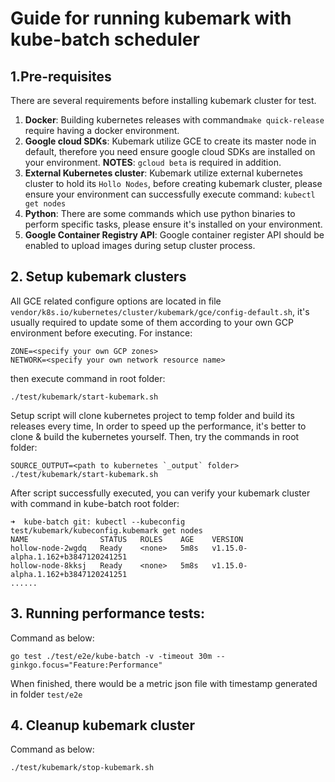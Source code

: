 # Guide for running kubemark with kube-batch scheduler

## 1.Pre-requisites
There are several requirements before installing kubemark cluster for test.
1. **Docker**: Building kubernetes releases with command``make quick-release`` require having a docker environment.
2. **Google cloud SDKs**: Kubemark utilize GCE to create its master node in default, therefore you need ensure
   google cloud SDKs are installed on your environment. **NOTES**: ``gcloud beta`` is required in addition.
3. **External Kubernetes cluster**: Kubemark utilize external kubernetes cluster to hold its ``Hollo Nodes``, before
   creating kubemark cluster, please ensure your environment can successfully execute command: ``kubectl get nodes``
4. **Python**: There are some commands which use python binaries to perform specific tasks, please ensure it's installed
   on your environment.
5. **Google Container Registry API**: Google container register API should be enabled to upload images during setup cluster
   process.

## 2. Setup kubemark clusters
All GCE related configure options are located in file 
``vendor/k8s.io/kubernetes/cluster/kubemark/gce/config-default.sh``, it's usually required to update some of them according
to your own GCP environment before executing. For instance:
```$xslt
ZONE=<specify your own GCP zones>
NETWORK=<specify your own network resource name>
```
then execute command in root folder:
```$xslt
./test/kubemark/start-kubemark.sh
```
Setup script will clone kubernetes project to temp folder and build its releases every time, 
In order to speed up the performance, it's better to clone & build the kubernetes yourself.
Then, try the commands in root folder:
```$xslt
SOURCE_OUTPUT=<path to kubernetes `_output` folder> ./test/kubemark/start-kubemark.sh
```

After script successfully executed, you can verify your kubemark cluster with command in kube-batch root folder:
```$xslt
➜  kube-batch git: kubectl --kubeconfig test/kubemark/kubeconfig.kubemark get nodes
NAME                STATUS   ROLES    AGE    VERSION
hollow-node-2wgdq   Ready    <none>   5m8s   v1.15.0-alpha.1.162+b3847120241251
hollow-node-8kksj   Ready    <none>   5m8s   v1.15.0-alpha.1.162+b3847120241251
......
```
## 3. Running performance tests:
Command as below:
```$xslt
go test ./test/e2e/kube-batch -v -timeout 30m --ginkgo.focus="Feature:Performance"
```
When finished, there would be a metric json file with timestamp generated in folder ```test/e2e```

## 4. Cleanup kubemark cluster
Command as below:
```$xslt
./test/kubemark/stop-kubemark.sh
```
